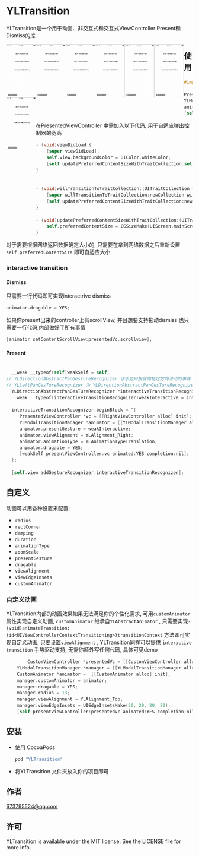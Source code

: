# YLTransition

YLTransition是一个用于动画、非交互式和交互式ViewController Present和Dismiss的库

<img src="https://github.com/Tapeju/YLTransition/blob/main/github/2020-12-29%2016.46.59.gif?raw=true" width="80" style="display: block;
  float: left"> <img src="https://github.com/Tapeju/YLTransition/blob/main/github/2020-12-29%2016.47.27.gif?raw=true" width="80" style="display: block;
  float: left"> <img src="https://github.com/Tapeju/YLTransition/blob/main/github/2020-12-29%2016.48.16.gif?raw=true" width="80" style="display: block;
  float: left"> <img src="https://github.com/Tapeju/YLTransition/blob/main/github/2020-12-29%2016.49.40.gif?raw=true" width="80" style="display: block;
  float: left"> <img src="https://github.com/Tapeju/YLTransition/blob/main/github/2020-12-29%2016.48.51.gif?raw=true" width="80" style="display: block;
  float: left"><img src="https://github.com/Tapeju/YLTransition/blob/main/github/2020-12-29%2016.49.59.gif?raw=true" width="80" style="display: block;
  float: left"><img src="https://github.com/Tapeju/YLTransition/blob/main/github/2020-12-29%2016.50.33.gif?raw=true" width="80" style="display: block;
  float: left">







## 使用

```objective-c
#import <YLTransition/YLTransition.h>

PresentedViewController *presentedVc = [[PresentedViewController alloc] init];
YLModalTransitionManager *animator = [[YLModalTransitionManager alloc] initWithPresentedViewController:presentedVc presentingViewController:self];
animator.animationType = YLAnimationTypeTransformCenter;
[self presentViewController:presentedVc animated:YES completion:nil];
```

在PresentedViewController 中需加入以下代码, 用于自适应弹出控制器的宽高

```objective-c
- (void)viewDidLoad {
    [super viewDidLoad];
    self.view.backgroundColor = UIColor.whiteColor;
    [self updatePreferredContentSizeWithTraitCollection:self.traitCollection];
}


- (void)willTransitionToTraitCollection:(UITraitCollection *)newCollection withTransitionCoordinator:(id<UIViewControllerTransitionCoordinator>)coordinator {
    [super willTransitionToTraitCollection:newCollection withTransitionCoordinator:coordinator];
    [self updatePreferredContentSizeWithTraitCollection:newCollection];
}

- (void)updatePreferredContentSizeWithTraitCollection:(UITraitCollection *)traitCollection {
    self.preferredContentSize = CGSizeMake(UIScreen.mainScreen.bounds.size.width, UIScreen.mainScreen.bounds.size.height);
}
```

对于需要根据网络返回数据确定大小的, 只需要在拿到网络数据之后重新设置`self.preferredContentSize` 即可自适应大小

### interactive transition

#### Dismiss

只需要一行代码即可实现interactrive dismiss

```objective-c
animator.dragable = YES;
```

如果你present出来的controller上有scrollView, 并且想要支持拖动dismiss 也只需要一行代码,内部做好了所有事情
```objective-c
[animator setContentScrollView:presentedVc.scrollview];
```

#### Present

```objective-c

  __weak __typeof(self)weakSelf = self;
// YLDirectionAbstractPanGesTureRecognizer 该手势只接受向特定方向滑动的事件 
// YLLeftPanGesTureRecognizer 为 YLDirectionAbstractPanGesTureRecognizer 子类 只接受向左滑动的事件
  YLDirectionAbstractPanGesTureRecognizer *interactiveTransitionRecognizer = [[YLLeftPanGesTureRecognizer alloc] init];
  __weak __typeof(interactiveTransitionRecognizer)weakInteractive = interactiveTransitionRecognizer;

  interactiveTransitionRecognizer.beginBlock = ^{
     PresentedViewController *vc = [[RightViewController alloc] init];
     YLModalTransitionManager *animator = [[YLModalTransitionManager alloc] initWithPresentedViewController:vc presentingViewController:weakSelf];
     animator.presentGesture = weakInteractive;
     animator.viewAlignment = YLAlignment_Right;
     animator.animationType = YLAnimationTypeTranslation;
     animator.dragable = YES;
     [weakSelf presentViewController:vc animated:YES completion:nil];
  };

  [self.view addGestureRecognizer:interactiveTransitionRecognizer];
```

## 自定义

动画可以用各种设置来配置:

- `radius`  
- `rectCorner` 
- `damping`
- `duration`
- `animationType`
- `zoomScale`
- `presentGesture`
- `dragable`
- `viewAlignment`
- `viewEdgeInsets`
- `customAnimator`

### 自定义动画

YLTransition内部的动画效果如果无法满足你的个性化需求, 可用`customAnimator`属性实现自定义动画, `customAnimator` 继承自`YLAbstractAnimator` , 只需要实现`- (void)animateTransition:(id<UIViewControllerContextTransitioning>)transitionContext` 方法即可实现自定义动画, 只要设置`viewAlignment` , YLTransition同样可以提供 `interactive transition` 手势驱动支持, 无需你额外写任何代码, 具体可见demo

```objective-c
		CustomViewController *presentedVc = [[CustomViewController alloc] init];
    YLModalTransitionManager *manager = [[YLModalTransitionManager alloc] 	  initWithPresentedViewController:presentedVc presentingViewController:self];
    CustomAnimator *animator =  [[CustomAnimator alloc] init];
    manager.customAnimator = animator;
    manager.dragable = YES;
    manager.radius = 13;
    manager.viewAlignment = YLAlignment_Top;
    manager.viewEdgeInsets = UIEdgeInsetsMake(20, 20, 20, 20);
    [self presentViewController:presentedVc animated:YES completion:nil];
```

## 安装

- 使用 CocoaPods
  
    ```ruby
    pod "YLTransition"
    ```
    
- 将YLTransition 文件夹放入你的项目即可

## 作者

673795524@qq.com

## 许可

YLTransition is available under the MIT license. See the LICENSE file for more info.

